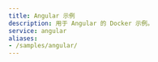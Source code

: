 ```yaml
---
title: Angular 示例
description: 用于 Angular 的 Docker 示例。
service: angular
aliases:
- /samples/angular/
---
```

